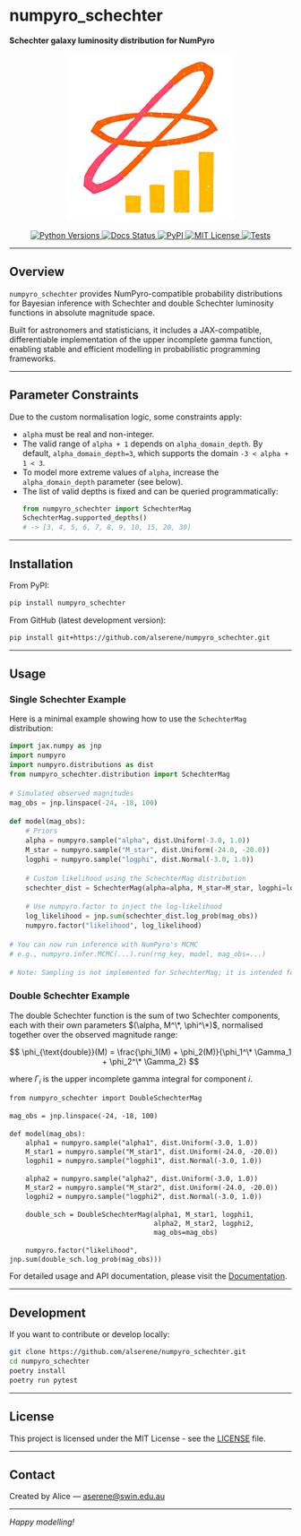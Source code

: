 # numpyro_schechter

**Schechter galaxy luminosity distribution for NumPyro**

<p align="center">
  <img src="https://raw.githubusercontent.com/alserene/numpyro_schechter/main/docs/assets/logo.png" alt="Schechter distribution logo for numpyro_schechter" width="300"/>
</p>

<p align="center">
  <a href="https://pypi.org/project/numpyro-schechter/">
    <img src="https://img.shields.io/pypi/pyversions/numpyro-schechter.svg" alt="Python Versions">
  </a>
  <a href="https://numpyro-schechter.readthedocs.io/en/latest/?badge=latest">
    <img src="https://readthedocs.org/projects/numpyro-schechter/badge/?version=latest" alt="Docs Status">
  </a>
  <a href="https://pypi.org/project/numpyro-schechter/">
    <img src="https://img.shields.io/pypi/v/numpyro-schechter.svg" alt="PyPI">
  </a>
  <a href="https://opensource.org/licenses/MIT">
    <img src="https://img.shields.io/badge/License-MIT-yellow.svg" alt="MIT License">
  </a>
  <a href="https://github.com/alserene/numpyro_schechter/actions/workflows/tests.yml">
    <img src="https://github.com/alserene/numpyro_schechter/actions/workflows/tests.yml/badge.svg" alt="Tests">
  </a>
</p>

---

## Overview

`numpyro_schechter` provides NumPyro-compatible probability distributions for Bayesian inference with Schechter and double Schechter luminosity functions in absolute magnitude space.

Built for astronomers and statisticians, it includes a JAX-compatible, differentiable implementation of the upper incomplete gamma function, enabling stable and efficient modelling in probabilistic programming frameworks.

---

## Parameter Constraints

Due to the custom normalisation logic, some constraints apply:

- `alpha` must be real and non-integer.
- The valid range of `alpha + 1` depends on `alpha_domain_depth`. By default, `alpha_domain_depth=3`, which supports the domain `-3 < alpha + 1 < 3`.
- To model more extreme values of `alpha`, increase the `alpha_domain_depth` parameter (see below).
- The list of valid depths is fixed and can be queried programmatically:
  ```python
  from numpyro_schechter import SchechterMag
  SchechterMag.supported_depths()
  # -> [3, 4, 5, 6, 7, 8, 9, 10, 15, 20, 30]
  ```

---

## Installation

From PyPI:

```bash
pip install numpyro_schechter
```

From GitHub (latest development version):

```bash
pip install git+https://github.com/alserene/numpyro_schechter.git
```

---

## Usage

### Single Schechter Example

Here is a minimal example showing how to use the `SchechterMag` distribution:

```python
import jax.numpy as jnp
import numpyro
import numpyro.distributions as dist
from numpyro_schechter.distribution import SchechterMag

# Simulated observed magnitudes
mag_obs = jnp.linspace(-24, -18, 100)

def model(mag_obs):
    # Priors
    alpha = numpyro.sample("alpha", dist.Uniform(-3.0, 1.0))
    M_star = numpyro.sample("M_star", dist.Uniform(-24.0, -20.0))
    logphi = numpyro.sample("logphi", dist.Normal(-3.0, 1.0))

    # Custom likelihood using the SchechterMag distribution
    schechter_dist = SchechterMag(alpha=alpha, M_star=M_star, logphi=logphi, mag_obs=mag_obs)
    
    # Use numpyro.factor to inject the log-likelihood
    log_likelihood = jnp.sum(schechter_dist.log_prob(mag_obs))
    numpyro.factor("likelihood", log_likelihood)

# You can now run inference with NumPyro's MCMC
# e.g., numpyro.infer.MCMC(...).run(rng_key, model, mag_obs=...)

# Note: Sampling is not implemented for SchechterMag; it is intended for use as a likelihood in inference.
```

### Double Schechter Example

The double Schechter function is the sum of two Schechter components, each with their own parameters 
$(\alpha, M^\*, \phi^\*)$, normalised together over the observed magnitude range:

$$
\phi_{\text{double}}(M) = 
\frac{\phi_1(M) + \phi_2(M)}{\phi_1^\* \Gamma_1 + \phi_2^\* \Gamma_2}
$$

where $\Gamma_i$ is the upper incomplete gamma integral for component $i$.

```
from numpyro_schechter import DoubleSchechterMag

mag_obs = jnp.linspace(-24, -18, 100)

def model(mag_obs):
    alpha1 = numpyro.sample("alpha1", dist.Uniform(-3.0, 1.0))
    M_star1 = numpyro.sample("M_star1", dist.Uniform(-24.0, -20.0))
    logphi1 = numpyro.sample("logphi1", dist.Normal(-3.0, 1.0))

    alpha2 = numpyro.sample("alpha2", dist.Uniform(-3.0, 1.0))
    M_star2 = numpyro.sample("M_star2", dist.Uniform(-24.0, -20.0))
    logphi2 = numpyro.sample("logphi2", dist.Normal(-3.0, 1.0))

    double_sch = DoubleSchechterMag(alpha1, M_star1, logphi1,
                                    alpha2, M_star2, logphi2,
                                    mag_obs=mag_obs)

    numpyro.factor("likelihood", jnp.sum(double_sch.log_prob(mag_obs)))
```

For detailed usage and API documentation, please visit the [Documentation](https://numpyro-schechter.readthedocs.io/).

---

## Development

If you want to contribute or develop locally:

```bash
git clone https://github.com/alserene/numpyro_schechter.git
cd numpyro_schechter
poetry install
poetry run pytest
```

---

## License

This project is licensed under the MIT License - see the [LICENSE](LICENSE) file.

---

## Contact

Created by Alice — [aserene@swin.edu.au](mailto:aserene@swin.edu.au)

---

*Happy modelling!*
